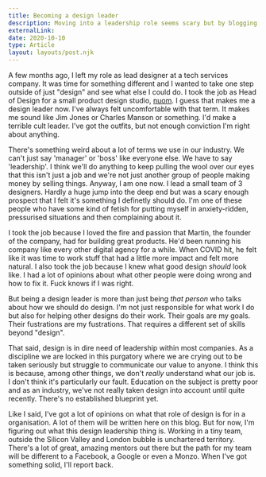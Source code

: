 ```yaml
---
title: Becoming a design leader
description: Moving into a leadership role seems scary but by blogging the successes and failures, I hope to outline my approach to creating a great design team.
externalLink:
date: 2020-10-10
type: Article
layout: layouts/post.njk
---
```


 A few months ago, I left my role as lead designer at a tech services company. It was time for something different and I wanted to take one step outside of just "design" and see what else I could do. I took the job as Head of Design for a small product design studio, [nuom](https://nuom.co.uk). I guess that makes me a design leader now. I've always felt uncomfortable with that term. It makes me sound like Jim Jones or Charles Manson or something. I'd make a terrible cult leader. I've got the outfits, but not enough conviction I'm right about anything.

<!-- Excerpt End -->

There's something weird about a lot of terms we use in our industry. We can't just say 'manager' or 'boss' like everyone else. We have to say 'leadership'. I think we'll do anything to keep pulling the wool over our eyes that this isn't just a job and we're not just another group of people making money by selling things. Anyway, I am one now. I lead a small team of 3 designers. Hardly a huge jump into the deep end but was a scary enough prospect that I felt it's something I definetly should do. I'm one of these people who have some kind of fetish for putting myself in anxiety-ridden, pressurised situations and then complaining about it. 

I took the job because I loved the fire and passion that Martin, the founder of the company, had for building great products. He'd been running his company like every other digital agency for a while. When COVID hit, he felt like it was time to work stuff that had a little more impact and felt more natural. I also took the job because I knew what good design *should* look like. I had a lot of opinions about what other people were doing wrong and how to fix it. Fuck knows if I was right.

But being a design leader is more than just being *that person* who talks about how we should do design. I'm not just responsible for what work I do but also for helping other designs do their work. Their goals are my goals. Their fustrations are my fustrations. That requires a different set of skills beyond "design".

That said, design is in dire need of leadership within most companies. As a discipline we are locked in this purgatory where we are crying out to be taken seriously but struggle to communicate our value to anyone. I think this is because, among other things, we don't *really* understand what our job is. I don't think it's particularly our fault. Education on the subject is pretty poor and as an industry, we've not really taken design into account until quite recently. There's no established blueprint yet. 

Like I said, I've got a lot of opinions on what that role of design is for in a organisation. A lot of them will be written here on this blog. But for now, I'm figuring out what this design leadership thing is. Working in a tiny team, outside the Silicon Valley and London bubble is unchartered territory. There's a lot of great, amazing mentors out there but the path for my team will be different to a Facebook, a Google or even a Monzo. When I've got something solid, I'll report back. 

